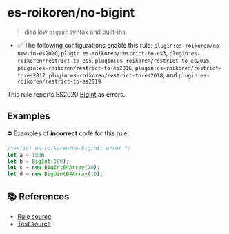 # es-roikoren/no-bigint
> disallow `bigint` syntax and built-ins.

- ✅ The following configurations enable this rule: `plugin:es-roikoren/no-new-in-es2020`, `plugin:es-roikoren/restrict-to-es3`, `plugin:es-roikoren/restrict-to-es5`, `plugin:es-roikoren/restrict-to-es2015`, `plugin:es-roikoren/restrict-to-es2016`, `plugin:es-roikoren/restrict-to-es2017`, `plugin:es-roikoren/restrict-to-es2018`, and `plugin:es-roikoren/restrict-to-es2019`

This rule reports ES2020 [BigInt](https://github.com/tc39/proposal-bigint) as errors.

## Examples

⛔ Examples of **incorrect** code for this rule:

```js
/*eslint es-roikoren/no-bigint: error */
let a = 100n;
let b = BigInt(100);
let c = new BigInt64Array(10);
let d = new BigUint64Array(10);
```

## 📚 References

- [Rule source](https://github.com/roikoren755/eslint-plugin-es/blob/v0.0.2/src/rules/no-bigint.ts)
- [Test source](https://github.com/roikoren755/eslint-plugin-es/blob/v0.0.2/tests/src/rules/no-bigint.ts)
